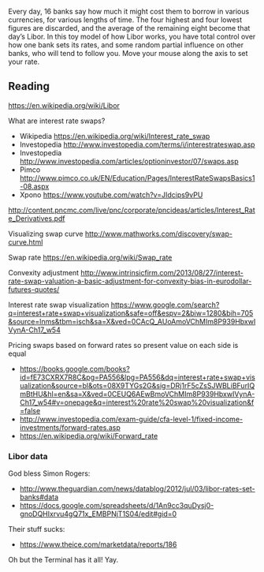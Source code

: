 Every day, 16 banks say how much it might cost them to borrow in various currencies, for various lengths of time. The four highest and four lowest figures are discarded, and the average of the remaining eight become that day’s Libor. In this toy model of how Libor works, you have total control over how one bank sets its rates, and some random partial influence on other banks, who will tend to follow you. Move your mouse along the axis to set your rate.

## Reading

https://en.wikipedia.org/wiki/Libor

What are interest rate swaps?
- Wikipedia https://en.wikipedia.org/wiki/Interest_rate_swap
- Investopedia http://www.investopedia.com/terms/i/interestrateswap.asp
- Investopedia http://www.investopedia.com/articles/optioninvestor/07/swaps.asp
- Pimco http://www.pimco.co.uk/EN/Education/Pages/InterestRateSwapsBasics1-08.aspx
- Xpono https://www.youtube.com/watch?v=JIdcips9vPU

http://content.pncmc.com/live/pnc/corporate/pncideas/articles/Interest_Rate_Derivatives.pdf

Visualizing swap curve http://www.mathworks.com/discovery/swap-curve.html

Swap rate https://en.wikipedia.org/wiki/Swap_rate

Convexity adjustment http://www.intrinsicfirm.com/2013/08/27/interest-rate-swap-valuation-a-basic-adjustment-for-convexity-bias-in-eurodollar-futures-quotes/

Interest rate swap visualization https://www.google.com/search?q=interest+rate+swap+visualization&safe=off&espv=2&biw=1280&bih=705&source=lnms&tbm=isch&sa=X&ved=0CAcQ_AUoAmoVChMIm8P939HbxwIVynA-Ch17_w54

Pricing swaps based on forward rates so present value on each side is equal 
- https://books.google.com/books?id=fE73CXRX7R8C&pg=PA556&lpg=PA556&dq=interest+rate+swap+visualization&source=bl&ots=08X9TYGs2G&sig=DRj1rF5cZsSJWBLiBFurIQmBtHU&hl=en&sa=X&ved=0CEUQ6AEwBmoVChMIm8P939HbxwIVynA-Ch17_w54#v=onepage&q=interest%20rate%20swap%20visualization&f=false
- http://www.investopedia.com/exam-guide/cfa-level-1/fixed-income-investments/forward-rates.asp
- https://en.wikipedia.org/wiki/Forward_rate

### Libor data

God bless Simon Rogers:
- http://www.theguardian.com/news/datablog/2012/jul/03/libor-rates-set-banks#data
- https://docs.google.com/spreadsheets/d/1An9cc3quDysj0-gnoDQHIxrvu4gQ71x_EMBPNjT1S04/edit#gid=0

Their stuff sucks:
- https://www.theice.com/marketdata/reports/186

Oh but the Terminal has it all! Yay.